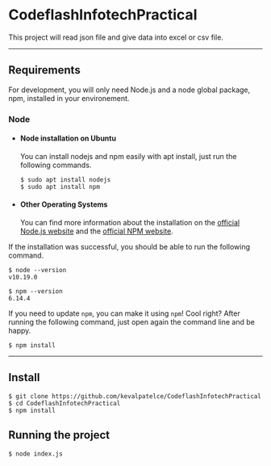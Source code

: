 # CodeflashInfotechPractical
This project will read json file and give data into excel or csv file.

---
## Requirements

For development, you will only need Node.js and a node global package, npm, installed in your environement.

### Node
- #### Node installation on Ubuntu

  You can install nodejs and npm easily with apt install, just run the following commands.

      $ sudo apt install nodejs
      $ sudo apt install npm

- #### Other Operating Systems
  You can find more information about the installation on the [official Node.js website](https://nodejs.org/) and the [official NPM website](https://npmjs.org/).

If the installation was successful, you should be able to run the following command.

    $ node --version
    v10.19.0
    
    $ npm --version
    6.14.4

If you need to update `npm`, you can make it using `npm`! Cool right? After running the following command, just open again the command line and be happy.

    $ npm install

---

## Install

    $ git clone https://github.com/kevalpatelce/CodeflashInfotechPractical
    $ cd CodeflashInfotechPractical
    $ npm install

## Running the project

    $ node index.js
